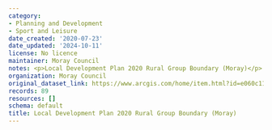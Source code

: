```yaml
---
category:
- Planning and Development
- Sport and Leisure
date_created: '2020-07-23'
date_updated: '2024-10-11'
license: No licence
maintainer: Moray Council
notes: <p>Local Development Plan 2020 Rural Group Boundary (Moray)</p>
organization: Moray Council
original_dataset_link: https://www.arcgis.com/home/item.html?id=e060c11e0790471f826ef40c08029094
records: 89
resources: []
schema: default
title: Local Development Plan 2020 Rural Group Boundary (Moray)
---
```

